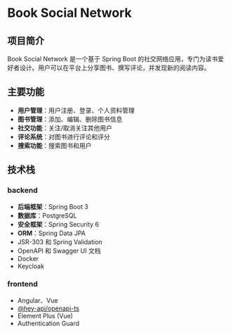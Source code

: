 # Book Social Network

## 项目简介

Book Social Network 是一个基于 Spring Boot 的社交网络应用，专门为读书爱好者设计。用户可以在平台上分享图书、撰写评论，并发现新的阅读内容。

## 主要功能

- **用户管理**：用户注册、登录、个人资料管理
- **图书管理**：添加、编辑、删除图书信息
- **社交功能**：关注/取消关注其他用户
- **评论系统**：对图书进行评论和评分
- **搜索功能**：搜索图书和用户

## 技术栈
### backend
- **后端框架**：Spring Boot 3
- **数据库**：PostgreSQL
- **安全框架**：Spring Security 6
- **ORM**：Spring Data JPA
- JSR-303 和 Spring Validation
- OpenAPI 和 Swagger UI 文档
- Docker
- Keycloak

### frontend

- Angular、Vue
- [@hey-api/openapi-ts](https://github.com/hey-api/openapi-ts)
- Element Plus (Vue)
- Authentication Guard
